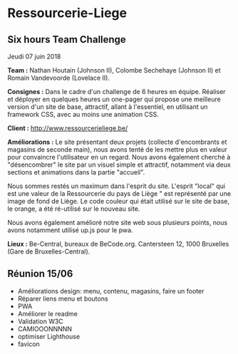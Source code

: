 # Ressourcerie-Liege

## Six hours Team Challenge
Jeudi 07 juin 2018


**Team :** Nathan Houtain (Johnson II), Colombe Sechehaye (Johnson II) et Romain Vandevoorde (Lovelace II).

**Consignes :** Dans le cadre d'un challenge de 6 heures en équipe. Réaliser et déployer en quelques heures un one-pager qui propose une meilleure version d'un site de base, attractif, allant à l'essentiel, en utilisant un framework CSS, avec au moins une animation CSS.

**Client :** http://www.ressourcerieliege.be/

**Améliorations :**
Le site présentant deux projets (collecte d'encombrants et magasins de seconde main), nous avons tenté de les mettre plus en valeur pour convaincre l'utilisateur en un regard. Nous avons également cherché à "désencombrer" le site par un visuel simple et attractif, notamment via deux sections et animations dans la partie "accueil".

Nous sommes restés un maximum dans l'esprit du site. L'esprit "local" qui est une valeur de la Ressourcerie du pays de Liège " est représenté par une image de fond de Liège. Le code couleur qui était utilisé sur le site de base, le orange, a été ré-utilisé sur le nouveau site.

Nous avons également amélioré notre site web sous plusieurs points, nous avons notamment utilisé up.js pour le pwa.

**Lieux :**
Be-Central, bureaux de BeCode.org.
Cantersteen 12, 1000 Bruxelles (Gare de Bruxelles-Central).


## Réunion 15/06

- Améliorations design: menu, contenu, magasins, faire un footer
- Réparer liens menu et boutons
- PWA
- Améliorer le readme
- Validation W3C
- CAMIOOONNNNN
- optimiser Lighthouse
- favicon
